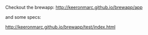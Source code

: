 Checkout the brewapp: http://keeronmarc.github.io/brewapp/app 

and some specs: 

http://keeronmarc.github.io/brewapp/test/index.html

